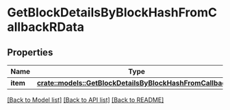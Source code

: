 # GetBlockDetailsByBlockHashFromCallbackRData

## Properties

Name | Type | Description | Notes
------------ | ------------- | ------------- | -------------
**item** | [**crate::models::GetBlockDetailsByBlockHashFromCallbackRi**](GetBlockDetailsByBlockHashFromCallbackRI.md) |  | 

[[Back to Model list]](../README.md#documentation-for-models) [[Back to API list]](../README.md#documentation-for-api-endpoints) [[Back to README]](../README.md)


